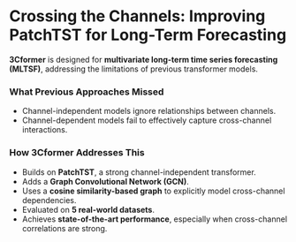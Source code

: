 # Crossing the Channels: Improving PatchTST for Long-Term Forecasting

**3Cformer** is designed for **multivariate long-term time series forecasting (MLTSF)**, addressing the limitations of previous transformer models.

### What Previous Approaches Missed

- Channel-independent models ignore relationships between channels.
- Channel-dependent models fail to effectively capture cross-channel interactions.

### How 3Cformer Addresses This

- Builds on **PatchTST**, a strong channel-independent transformer.
- Adds a **Graph Convolutional Network (GCN)**.
- Uses a **cosine similarity-based graph** to explicitly model cross-channel dependencies.
- Evaluated on **5 real-world datasets**.
- Achieves **state-of-the-art performance**, especially when cross-channel correlations are strong.

